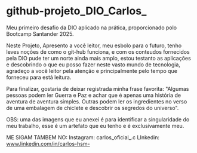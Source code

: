 # github-projeto_DIO_Carlos_
Meu primeiro desafio da DIO aplicado na prática, proporcionado polo Bootcamp Santander 2025.



Neste Projeto, Apresento a você leitor, meu esbolo para o futuro, tenho leves noções de como o git-hub funciona, e com os conteudos fornecidos pela DIO pude ter um norte ainda mais amplo, estou testanto as aplicações e descobrindo o que eu posso fazer neste vasto mundo de tecnologia, agradeço a você leitor pela atenção e principalmente pelo tempo que forneceu para está leitura.

Para finalizar, gostaria de deixar registrada minha frase favorita:
"Algumas pessoas podem ler Guerra e Paz e achar que é apenas uma história de aventura de aventura simples.
Outras podem ler os ingredientes no verso de uma embalagem de chiclete e descobrir os segredos do universo".


OBS: uma das imagens que eu anexei é para identificar a singularidade do meu trabalho, esse é um artefato que eu tenho e é exclusivamente meu.

ME SIGAM TAMBEM NO:
Instagram: carlos_oficial_.c
LInkedin: www.linkedin.com/in/carlos-hsm-
